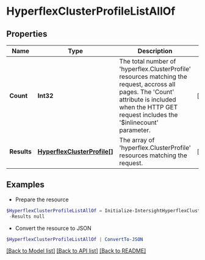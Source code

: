 # HyperflexClusterProfileListAllOf
## Properties

Name | Type | Description | Notes
------------ | ------------- | ------------- | -------------
**Count** | **Int32** | The total number of &#39;hyperflex.ClusterProfile&#39; resources matching the request, accross all pages. The &#39;Count&#39; attribute is included when the HTTP GET request includes the &#39;$inlinecount&#39; parameter. | [optional] 
**Results** | [**HyperflexClusterProfile[]**](HyperflexClusterProfile.md) | The array of &#39;hyperflex.ClusterProfile&#39; resources matching the request. | [optional] 

## Examples

- Prepare the resource
```powershell
$HyperflexClusterProfileListAllOf = Initialize-IntersightHyperflexClusterProfileListAllOf  -Count null `
 -Results null
```

- Convert the resource to JSON
```powershell
$HyperflexClusterProfileListAllOf | ConvertTo-JSON
```

[[Back to Model list]](../README.md#documentation-for-models) [[Back to API list]](../README.md#documentation-for-api-endpoints) [[Back to README]](../README.md)

